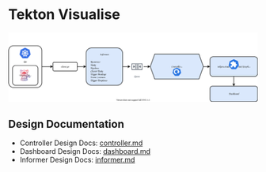 # Tekton Visualise 

![Basic Design](assets/design_doc.svg)

## Design Documentation
- Controller Design Docs: [controller.md](./controller.md)
- Dashboard Design Docs: [dashboard.md](./dashboard.md)
- Informer Design Docs: [informer.md](./informer.md)

